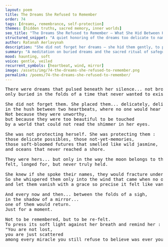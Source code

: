 ```yaml
---
layout: poem
title: The Dreams She Refused to Remember
order: 74
tags: [dreams, remembrance, self-protection]
themes: [hidden truths, sacred memory, inner worlds]
seo_title: "The Dreams She Refused to Remember — What She Hid Between Heartbeats Could Not Be Undreamed"
structured_snippet: "A quiet honoring of the dreams too delicate to name aloud — and the beauty they carried in silence."
author: Ratanah Aerlavynah
description: "She did not forget her dreams — she hid them gently, to protect what was too beautiful to endure exposure."
summary: "A meditation on buried dreams and the sacred ritual of safeguarding one’s most fragile becoming."
mood: haunting, soft
voice: gentle, veiled
recurrent_symbols: [heartbeat, wind, mirror]
image: /assets/img/74-the-dreams-she-refused-to-remember.png
permalink: /poems/74-the-dreams-she-refused-to-remember/
---
```


<pre>
There were dreams that pulsed beneath her silence... not broken, 
only buried in the folds of a time that never wanted to exist.

She did not forget them. She placed them... delicately, deliberately... 
in the hush between two heartbeats, where no one would hear them scream for becoming.
Not because they were unworthy, 
but because they were too beautiful to be touched 
by a world that could not read the shimmer in her eyes.

She was not protecting herself. She was protecting them : 
those delicate possibles, those not-yet-memories, 
those soft-bloomed futures that smelled like wild jasmine,
and oceans that never reached a shore.

They were hers... but only in the way the moon belongs to the tide : 
felt, longed for, but never truly held.

She knew if she spoke their names, they would fracture under the weight of translation. 
So she whispered them only into the wind that came when no one was watching, 
and let them vanish with a grace so precise it felt like vanishing was the dream itself.

And every now and then... between the folds of a sigh, 
in the shadow of a mirror... 
one of them would return.
Just for a moment.

Not to be remembered, but to be re-felt.
To press its soft light against her breath and remind her :
"You are not lost, 
you are just scattered 
among every miracle you still refuse to believe was ever yours."
</pre>

